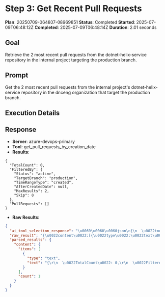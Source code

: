 ﻿# Step 3: Get Recent Pull Requests

**Plan**: 20250709-064807-08969851
**Status**: Completed
**Started**: 2025-07-09T06:48:12Z
**Completed**: 2025-07-09T06:48:14Z
**Duration**: 2.01 seconds

## Goal
Retrieve the 2 most recent pull requests from the dotnet-helix-service repository in the internal project targeting the production branch.

## Prompt
Get the 2 most recent pull requests from the internal project's dotnet-helix-service repository in the dnceng organization that target the production branch.

## Execution Details

## Response
- **Server**: azure-devops-primary
- **Tool**: get_pull_requests_by_creation_date
- **Results**:
```
{
  "TotalCount": 0,
  "FilteredBy": {
    "Status": "active",
    "TargetBranch": "production",
    "TimeRangeType": "created",
    "AfterCreatedDate": null,
    "MaxResults": 2,
    "Skip": 0
  },
  "PullRequests": []
}
```


- **Raw Results**:
```json
{
  "ai_tool_selection_response": "\u0060\u0060\u0060json\n{\n  \u0022tool\u0022: \u0022get_pull_requests_by_creation_date\u0022,\n  \u0022parameters\u0022: {\n    \u0022projectName\u0022: \u0022internal\u0022,\n    \u0022repositoryName\u0022: \u0022dotnet-helix-service\u0022,\n    \u0022status\u0022: \u0022active\u0022,\n    \u0022targetBranch\u0022: \u0022production\u0022,\n    \u0022maxCount\u0022: 2\n  }\n}\n\u0060\u0060\u0060",
  "raw_result": "{\u0022content\u0022:[{\u0022type\u0022:\u0022text\u0022,\u0022text\u0022:\u0022{\\r\\n  \\u0022TotalCount\\u0022: 0,\\r\\n  \\u0022FilteredBy\\u0022: {\\r\\n    \\u0022Status\\u0022: \\u0022active\\u0022,\\r\\n    \\u0022TargetBranch\\u0022: \\u0022production\\u0022,\\r\\n    \\u0022TimeRangeType\\u0022: \\u0022created\\u0022,\\r\\n    \\u0022AfterCreatedDate\\u0022: null,\\r\\n    \\u0022MaxResults\\u0022: 2,\\r\\n    \\u0022Skip\\u0022: 0\\r\\n  },\\r\\n  \\u0022PullRequests\\u0022: []\\r\\n}\u0022}]}",
  "parsed_results": {
    "content": {
      "items": [
        {
          "type": "text",
          "text": "{\r\n  \u0022TotalCount\u0022: 0,\r\n  \u0022FilteredBy\u0022: {\r\n    \u0022Status\u0022: \u0022active\u0022,\r\n    \u0022TargetBranch\u0022: \u0022production\u0022,\r\n    \u0022TimeRangeType\u0022: \u0022created\u0022,\r\n    \u0022AfterCreatedDate\u0022: null,\r\n    \u0022MaxResults\u0022: 2,\r\n    \u0022Skip\u0022: 0\r\n  },\r\n  \u0022PullRequests\u0022: []\r\n}"
        }
      ],
      "count": 1
    }
  }
}
```
